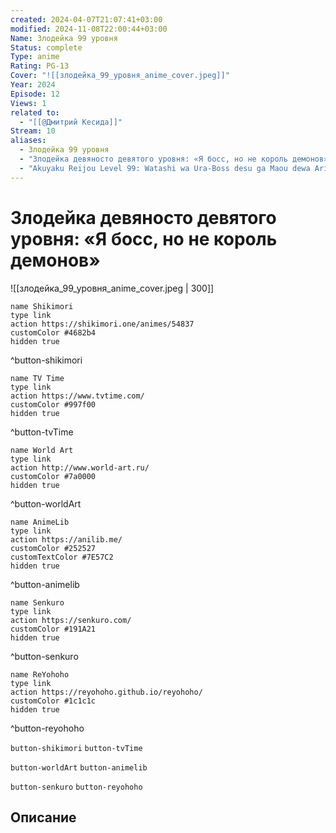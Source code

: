 ```yaml
---
created: 2024-04-07T21:07:41+03:00
modified: 2024-11-08T22:00:44+03:00
Name: Злодейка 99 уровня
Status: complete
Type: anime
Rating: PG-13
Cover: "![[злодейка_99_уровня_anime_cover.jpeg]]"
Year: 2024
Episode: 12
Views: 1
related to:
  - "[[@Дмитрий Кесида]]"
Stream: 10
aliases:
  - Злодейка 99 уровня
  - "Злодейка девяносто девятого уровня: «Я босс, но не король демонов»"
  - "Akuyaku Reijou Level 99: Watashi wa Ura-Boss desu ga Maou dewa Arimasen"
---
```


# Злодейка девяносто девятого уровня: «Я босс, но не король демонов»

![[злодейка_99_уровня_anime_cover.jpeg | 300]]

```button
name Shikimori
type link
action https://shikimori.one/animes/54837
customColor #4682b4
hidden true
```
^button-shikimori

```button
name TV Time
type link
action https://www.tvtime.com/
customColor #997f00
hidden true
```
^button-tvTime

```button
name World Art
type link
action http://www.world-art.ru/
customColor #7a0000
hidden true
```
^button-worldArt

```button
name AnimeLib
type link
action https://anilib.me/
customColor #252527
customTextColor #7E57C2
hidden true
```
^button-animelib

```button
name Senkuro
type link
action https://senkuro.com/
customColor #191A21
hidden true
```
^button-senkuro

```button
name ReYohoho
type link
action https://reyohoho.github.io/reyohoho/
customColor #1c1c1c
hidden true
```
^button-reyohoho

`button-shikimori` `button-tvTime`

`button-worldArt` `button-animelib`

`button-senkuro` `button-reyohoho`

## Описание


